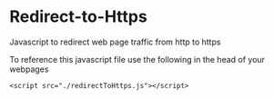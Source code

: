 # Redirect-to-Https
    
Javascript to redirect web page traffic from http to https

To reference this javascript file use the following in the head of your webpages
  
    <script src="./redirectToHttps.js"></script>
